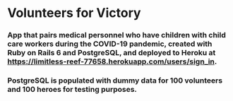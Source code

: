 # Volunteers for Victory

### App that pairs medical personnel who have children with child care workers during the COVID-19 pandemic, created with Ruby on Rails 6 and PostgreSQL, and deployed to Heroku at https://limitless-reef-77658.herokuapp.com/users/sign_in.

### PostgreSQL is populated with dummy data for 100 volunteers and 100 heroes for testing purposes.